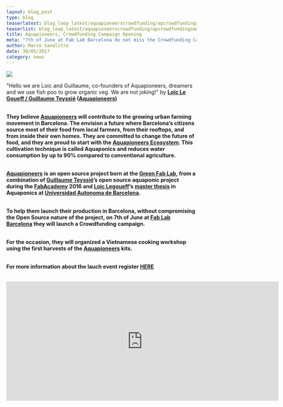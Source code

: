 ```yaml
---
layout: blog_post
type: blog
teaserlatest: blog_loop_latest/aquapioneerscrowdfunding/apcrowdfundingsmall.jpg
teaserlist: blog_loop_latest/aquapioneerscrowdfunding/apcrowdfundingsmall.jpg
title: Aquapioneers, Crowdfunding Campaign Opening
meta: "7th of June at Fab Lab Barcelona do not miss the Crowdfunding Campaign Opening of Aquapioneers. Help them to change the future of food in Barcelona with the launch of the open source Aquaponics Kit: the Aquapioneers Ecosystem."
author: Marco Sanalitro
date: 30/05/2017 
category: news
---
```

<img src= "http://www.fablabbcn.org/img/blog/blog_loop_latest/aquapioneerscrowdfunding/apcrowdfunding1.jpg" align="middle"> 
<br>

"Hello we are Loic and Guillaume, co-founders of Aquapioneers, dreamers and we use fish poo to grow organic veg. We are not joking!" by  <strong><a href="https://www.facebook.com/loic.legoueff">Loïc Le Goueff / <strong><a href="https://www.facebook.com/guillaume.tess">Guillaume Teyssié</a></strong> (<strong><a href="http://aquapioneers.io/">Aquapioneers</a></strong>)<br><br> 

They believe <strong><a href="http://aquapioneers.io/">Aquapioneers</a></strong> will contribute to the growing urban farming movement in Barcelona. The envision a future where Barcelona’s citizens source most of their food from local farmers, from their rooftops, and from inside their own homes. They are committed to change the future of food, and they are proud to start with the <strong><a href="http://aquapioneers.io/">Aquapioneers Ecosystem</a></strong>. This cultivation technique is called Aquaponics and reduces water consumption by up to 90% compared to conventional agriculture.<br><br> 

<strong><a href="http://aquapioneers.io/">Aquapioneers</a></strong> is an open source project born at the <strong><a href="http://greenfablab.org/">Green Fab Lab</a></strong>, from a combination of <strong><a href="https://www.facebook.com/guillaume.tess">Guillaume Teyssié</a></strong>’s open source aquaponic project during the <strong><a href="http://fabacademy.org/">FabAcademy</a></strong> 2016 and <strong><a href="https://www.facebook.com/loic.legoueff">Loic Legoueff</a></strong>’s <strong><a href="http://www.fertilecity.com/">master thesis</a></strong> in Aquaponics at <strong><a href="http://www.uab.cat/web/universitat-autonoma-de-barcelona-1345467954774.html">Universidad Autonoma de Barcelona</a></strong>.<br><br> 


To help them launch their production in Barcelona, without compromising the Open Source nature of the project, on 7th of June  at <strong><a href="https://fablabbcn.org/index.html">Fab Lab Barcelona</a></strong> they will launch a Crowdfunding campaign.<br><br> 

For the occasion, they will organized a Vietnamese cooking workshop using the first harvests of the <strong><a href="http://aquapioneers.io/">Aquapioneers</a></strong> kits.<br><br> 

For more information about the lauch event register <strong><a href="https://www.facebook.com/events/221763368326171/?acontext=%7B%22action_history%22%3A%22[%7B%5C%22surface%5C%22%3A%5C%22page%5C%22%2C%5C%22mechanism%5C%22%3A%5C%22page_upcoming_events_card%5C%22%2C%5C%22extra_data%5C%22%3A[]%7D]%22%2C%22has_source%22%3Atrue%7D">HERE</a></strong><br><br> 

<iframe width="720" height="315" src="https://www.youtube.com/embed/NIotF-8vEBo" frameborder="0" allowfullscreen></iframe>





